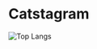# Catstagram
 ![Top Langs](https://github-readme-stats.vercel.app/api/top-langs/?username=beatrisilieve&hide=javascript,css,scss,html&theme=tokyonight)
